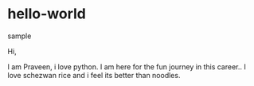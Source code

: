 # hello-world
sample

Hi,

I am Praveen, i love python. I am here for the fun journey in this career..
I love schezwan rice and i feel its better than noodles.
